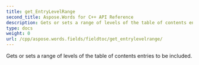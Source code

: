 ```yaml
---
title: get_EntryLevelRange
second_title: Aspose.Words for C++ API Reference
description: Gets or sets a range of levels of the table of contents entries to be included. 
type: docs
weight: 0
url: /cpp/aspose.words.fields/fieldtoc/get_entrylevelrange/
---
```


Gets or sets a range of levels of the table of contents entries to be included. 

